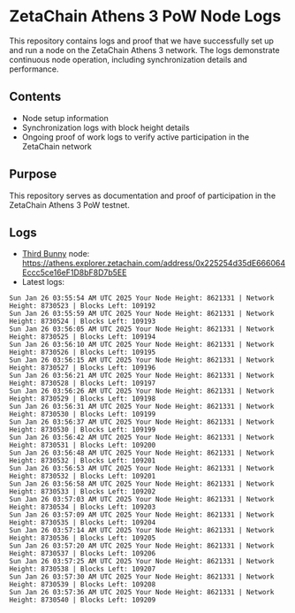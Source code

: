 # ZetaChain Athens 3 PoW Node Logs
This repository contains logs and proof that we have successfully set up and run a node on the ZetaChain Athens 3 network. The logs demonstrate continuous node operation, including synchronization details and performance.

## Contents
- Node setup information
- Synchronization logs with block height details
- Ongoing proof of work logs to verify active participation in the ZetaChain network

## Purpose
This repository serves as documentation and proof of participation in the ZetaChain Athens 3 PoW testnet.

## Logs

- [Third Bunny](https://thirdbunny.xyz/) node: https://athens.explorer.zetachain.com/address/0x225254d35dE666064Eccc5ce16eF1D8bF8D7b5EE
- Latest logs:
```
Sun Jan 26 03:55:54 AM UTC 2025 Your Node Height: 8621331 | Network Height: 8730523 | Blocks Left: 109192
Sun Jan 26 03:55:59 AM UTC 2025 Your Node Height: 8621331 | Network Height: 8730524 | Blocks Left: 109193
Sun Jan 26 03:56:05 AM UTC 2025 Your Node Height: 8621331 | Network Height: 8730525 | Blocks Left: 109194
Sun Jan 26 03:56:10 AM UTC 2025 Your Node Height: 8621331 | Network Height: 8730526 | Blocks Left: 109195
Sun Jan 26 03:56:15 AM UTC 2025 Your Node Height: 8621331 | Network Height: 8730527 | Blocks Left: 109196
Sun Jan 26 03:56:21 AM UTC 2025 Your Node Height: 8621331 | Network Height: 8730528 | Blocks Left: 109197
Sun Jan 26 03:56:26 AM UTC 2025 Your Node Height: 8621331 | Network Height: 8730529 | Blocks Left: 109198
Sun Jan 26 03:56:31 AM UTC 2025 Your Node Height: 8621331 | Network Height: 8730530 | Blocks Left: 109199
Sun Jan 26 03:56:37 AM UTC 2025 Your Node Height: 8621331 | Network Height: 8730530 | Blocks Left: 109199
Sun Jan 26 03:56:42 AM UTC 2025 Your Node Height: 8621331 | Network Height: 8730531 | Blocks Left: 109200
Sun Jan 26 03:56:48 AM UTC 2025 Your Node Height: 8621331 | Network Height: 8730532 | Blocks Left: 109201
Sun Jan 26 03:56:53 AM UTC 2025 Your Node Height: 8621331 | Network Height: 8730532 | Blocks Left: 109201
Sun Jan 26 03:56:58 AM UTC 2025 Your Node Height: 8621331 | Network Height: 8730533 | Blocks Left: 109202
Sun Jan 26 03:57:03 AM UTC 2025 Your Node Height: 8621331 | Network Height: 8730534 | Blocks Left: 109203
Sun Jan 26 03:57:09 AM UTC 2025 Your Node Height: 8621331 | Network Height: 8730535 | Blocks Left: 109204
Sun Jan 26 03:57:14 AM UTC 2025 Your Node Height: 8621331 | Network Height: 8730536 | Blocks Left: 109205
Sun Jan 26 03:57:20 AM UTC 2025 Your Node Height: 8621331 | Network Height: 8730537 | Blocks Left: 109206
Sun Jan 26 03:57:25 AM UTC 2025 Your Node Height: 8621331 | Network Height: 8730538 | Blocks Left: 109207
Sun Jan 26 03:57:30 AM UTC 2025 Your Node Height: 8621331 | Network Height: 8730539 | Blocks Left: 109208
Sun Jan 26 03:57:36 AM UTC 2025 Your Node Height: 8621331 | Network Height: 8730540 | Blocks Left: 109209
```
